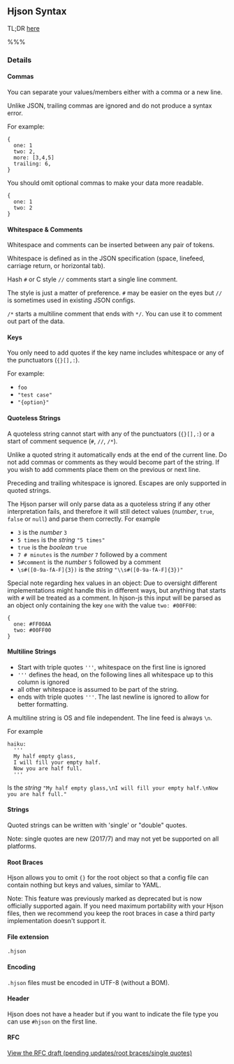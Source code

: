 
## <div class="hicon"></div> Hjson Syntax

TL;DR [here](/)

%%%

### Details

#### Commas

You can separate your values/members either with a comma or a new line.

Unlike JSON, trailing commas are ignored and do not produce a syntax error.

For example:

```
{
  one: 1
  two: 2,
  more: [3,4,5]
  trailing: 6,
}
```

You should omit optional commas to make your data more readable.

```
{
  one: 1
  two: 2
}
```

#### Whitespace & Comments

Whitespace and comments can be inserted between any pair of tokens.

Whitespace is defined as in the JSON specification (space, linefeed, carriage return, or horizontal tab).

Hash `#` or C style `//` comments start a single line comment.

The style is just a matter of preference. `#` may be easier on the eyes but `//` is sometimes used in existing JSON configs.

`/*` starts a multiline comment that ends with `*/`. You can use it to comment out part of the data.

#### Keys

You only need to add quotes if the key name includes whitespace or any of the punctuators (`{}[],:`).

For example:

- `foo`
- `"test case"`
- `"{option}"`

#### Quoteless Strings

A quoteless string cannot start with any of the punctuators (`{}[],:`) or a start of comment sequence (`#`, `//`, `/*`).

Unlike a quoted string it automatically ends at the end of the current line. Do not add commas or comments as they would become part of the string. If you wish to add comments place them on the previous or next line.

Preceding and trailing whitespace is ignored. Escapes are only supported in quoted strings.

The Hjson parser will only parse data as a quoteless string if any other interpretation fails, and therefore it will still detect values (*number*, `true`, `false` or `null`) and parse them correctly. For example

- `3` is the *number* `3`
- `5 times` is the *string* `"5 times"`
- `true` is the *boolean* `true`
- `7 # minutes` is the *number* `7` followed by a comment
- `5#comment` is the *number* `5` followed by a comment
- `\s#([0-9a-fA-F]{3})` is the *string* `"\\s#([0-9a-fA-F]{3})"`

Special note regarding hex values in an object: Due to oversight different implementations might handle this in different ways, but anything that starts with `#` will be treated as a comment. In hjson-js this input will be parsed as an object only containing the key `one` with the value `two: #00FF00`:

```
{
  one: #FF00AA
  two: #00FF00
}
```

#### Multiline Strings

- Start with triple quotes `'''`, whitespace on the first line is ignored
- `'''` defines the head, on the following lines all whitespace up to this column is ignored
- all other whitespace is assumed to be part of the string.
- ends with triple quotes `'''`. The last newline is ignored to allow for better formatting.

A multiline string is OS and file independent. The line feed is always `\n`.

For example

```
haiku:
  '''
  My half empty glass,
  I will fill your empty half.
  Now you are half full.
  '''
```

Is the *string* `"My half empty glass,\nI will fill your empty half.\nNow you are half full."`

#### Strings

Quoted strings can be written with 'single' or "double" quotes.

Note: single quotes are new (2017/7) and may not yet be supported on all platforms.

#### Root Braces

Hjson allows you to omit `{}` for the root object so that a config file can contain nothing but keys and values, similar to YAML.

Note: This feature was previously marked as deprecated but is now officially supported again. If you need maximum portability with your Hjson files, then we recommend you keep the root braces in case a third party implementation doesn't support it.

#### File extension

`.hjson`

#### Encoding

`.hjson` files must be encoded in UTF-8 (without a BOM).

#### Header

Hjson does not have a header but if you want to indicate the file type you can use `#hjson` on the first line.

#### RFC

<a href="rfc.html" target="_blank">View the RFC draft (pending updates/root braces/single quotes)</a>
